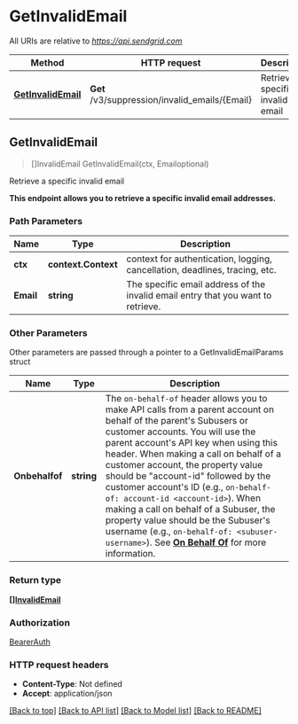 # GetInvalidEmail

All URIs are relative to *https://api.sendgrid.com*

Method | HTTP request | Description
------------- | ------------- | -------------
[**GetInvalidEmail**](GetInvalidEmail.md#GetInvalidEmail) | **Get** /v3/suppression/invalid_emails/{Email} | Retrieve a specific invalid email



## GetInvalidEmail

> []InvalidEmail GetInvalidEmail(ctx, Emailoptional)

Retrieve a specific invalid email

**This endpoint allows you to retrieve a specific invalid email addresses.**

### Path Parameters


Name | Type | Description
------------- | ------------- | -------------
**ctx** | **context.Context** | context for authentication, logging, cancellation, deadlines, tracing, etc.
**Email** | **string** | The specific email address of the invalid email entry that you want to retrieve.

### Other Parameters

Other parameters are passed through a pointer to a GetInvalidEmailParams struct


Name | Type | Description
------------- | ------------- | -------------
**Onbehalfof** | **string** | The `on-behalf-of` header allows you to make API calls from a parent account on behalf of the parent's Subusers or customer accounts. You will use the parent account's API key when using this header. When making a call on behalf of a customer account, the property value should be \"account-id\" followed by the customer account's ID (e.g., `on-behalf-of: account-id <account-id>`). When making a call on behalf of a Subuser, the property value should be the Subuser's username (e.g., `on-behalf-of: <subuser-username>`). See [**On Behalf Of**](https://docs.sendgrid.com/api-reference/how-to-use-the-sendgrid-v3-api/on-behalf-of) for more information.

### Return type

[**[]InvalidEmail**](InvalidEmail.md)

### Authorization

[BearerAuth](../README.md#BearerAuth)

### HTTP request headers

- **Content-Type**: Not defined
- **Accept**: application/json

[[Back to top]](#) [[Back to API list]](../README.md#documentation-for-api-endpoints)
[[Back to Model list]](../README.md#documentation-for-models)
[[Back to README]](../README.md)

